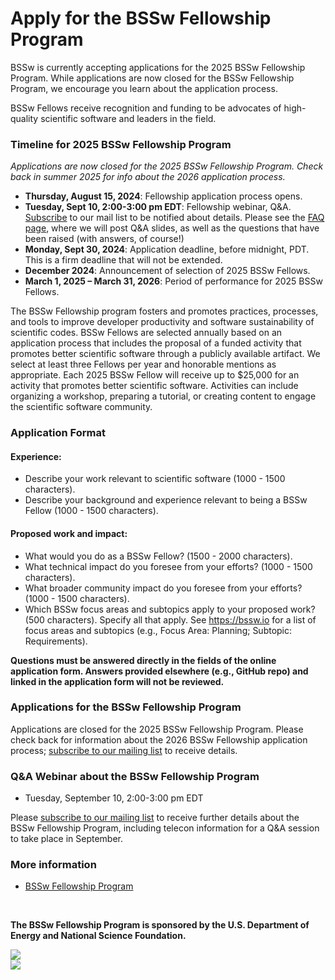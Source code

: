 # Apply for the BSSw Fellowship Program

BSSw is currently accepting applications for the 2025 BSSw Fellowship Program.
While applications are now closed for the BSSw Fellowship Program, we encourage you learn about the application process.
<!-- Applications for the 2025 BSSw Fellowship Program will open August 15, 2024. We encourage you learn about the application process now ... And join the BSSw community by contributing to the BSSw site. -->

BSSw Fellows receive recognition and funding to be advocates of high-quality scientific software and leaders in the field.

<!-- Submissions for the 2025 BSSw Fellowship Program are accepted through the [online application form](https://ssl.linklings.net/applications/BSSw/). -->

### Timeline for 2025 BSSw Fellowship Program

<!-- Applications for the 2025 BSSw Fellowship Program will open August 15, 2024. Please check back for additional information and dates. -->

*Applications are now closed for the 2025 BSSw Fellowship Program. Check back in summer 2025 for info about the 2026 application process.*

- **Thursday, August 15, 2024**: Fellowship application process opens.
- **Tuesday, Sept 10, 2:00-3:00 pm EDT**: Fellowship webinar, Q&A. [Subscribe](https://bssw.io/pages/receive-our-email-digest) to our mail list to be notified about details. Please see the [FAQ page](https://bssw.io/pages/bssw-fellowship-faq), where we will post Q&A slides, as well as the questions that have been raised (with answers, of course!)
- **Monday, Sept 30, 2024**: Application deadline, before midnight, PDT. This is a firm deadline that will not be extended.
- **December 2024**: Announcement of selection of 2025 BSSw Fellows.
- **March 1, 2025 – March 31, 2026**: Period of performance for 2025 BSSw Fellows.

<!-- - **January 17 - 20, 2024**: Fellows honored at the [DOE ECP Annual Meeting](https://www.ecpannualmeeting.com/). -->

The BSSw Fellowship program fosters and promotes practices, processes, and tools to improve developer productivity and software sustainability of scientific codes.
BSSw Fellows are selected annually based on an application process that includes the proposal of a funded activity that promotes better scientific software through a publicly available artifact.
We select at least three Fellows per year and honorable mentions as appropriate.
Each 2025 BSSw Fellow will receive up to $25,000 for an activity that promotes better scientific software.
Activities can include organizing a workshop, preparing a tutorial, or creating content to engage the scientific software community.

### Application Format
#### Experience:

- Describe your work relevant to scientific software (1000 - 1500 characters).
- Describe your background and experience relevant to being a BSSw Fellow (1000 - 1500 characters).

#### Proposed work and impact:

- What would you do as a BSSw Fellow? (1500 - 2000 characters).
- What technical impact do you foresee from your efforts? (1000 - 1500 characters).
- What broader community impact do you foresee from your efforts? (1000 - 1500 characters).
- Which BSSw focus areas and subtopics apply to your proposed work? (500 characters). Specify all that apply. See https://bssw.io for a list of focus areas and subtopics (e.g., Focus Area: Planning; Subtopic: Requirements).

**Questions must be answered directly in the fields of the online application form.  Answers provided elsewhere (e.g., GitHub repo) and linked in the application form will not be reviewed.**

### Applications for the BSSw Fellowship Program

<!-- Applications for the 2025 BSSw Fellowship Program will open on August 15, 2024; [subscribe to our mailing list](https://bssw.io/pages/receive-our-email-digest) to receive details. -->

Applications are closed for the 2025 BSSw Fellowship Program.  Please check back for information about the 2026 BSSw Fellowship application process; [subscribe to our mailing list](https://bssw.io/pages/receive-our-email-digest) to receive details.

<!-- Applications are now being accepted for the 2025 BSSw Fellowship Program.  Submissions for the 2025 BSSw Fellowship Program are accepted through the [**online application form**](https://ssl.linklings.net/applications/BSSw/). -->


### Q&A Webinar about the BSSw Fellowship Program

- Tuesday, September 10, 2:00-3:00 pm EDT

Please [subscribe to our mailing list](https://bssw.io/pages/receive-our-email-digest) to receive further details about the BSSw Fellowship Program, including telecon information for a Q&A session to take place in September.


<!-- ### More information, including on-line application -->
### More information
- [BSSw Fellowship Program](https://bssw.io/fellowship)

<!-- - [Online Application](https://ssl.linklings.net/applications/BSSw/) (Submissions open!) -->
<!-- - <mark>Application deadline: Monday, September 30, 2024</mark>; this is a firm deadline that will not be extended. -->

<br>

**The BSSw Fellowship Program is sponsored by the U.S. Department of Energy and National Science Foundation.**

<div class='fellow'>
<div class='img_div'>
  <img src='../../images/Logo_DOE_Unofficial_Sm.png' class='logo' />
</div>

<div class='img_div'>
  <img src='../../images/Logo_NSF_4ColorB_Sm.png' class='logo' />
</div>
</div>

<!--
Publish: yes
OpenGraph image: OG_2408_BSSwFellowships.png
-->
